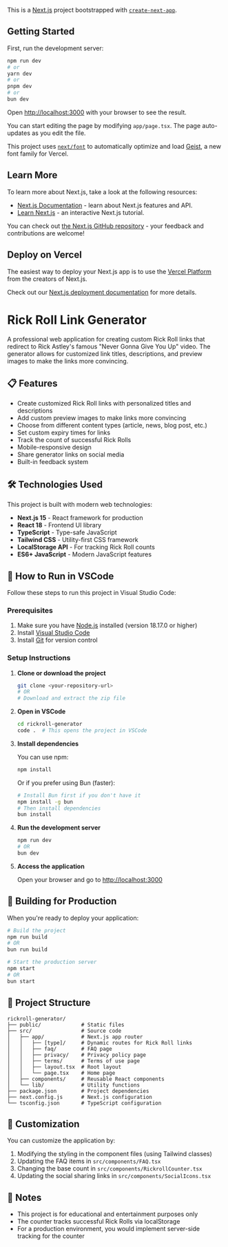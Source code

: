 This is a [Next.js](https://nextjs.org) project bootstrapped with [`create-next-app`](https://nextjs.org/docs/app/api-reference/cli/create-next-app).

## Getting Started

First, run the development server:

```bash
npm run dev
# or
yarn dev
# or
pnpm dev
# or
bun dev
```

Open [http://localhost:3000](http://localhost:3000) with your browser to see the result.

You can start editing the page by modifying `app/page.tsx`. The page auto-updates as you edit the file.

This project uses [`next/font`](https://nextjs.org/docs/app/building-your-application/optimizing/fonts) to automatically optimize and load [Geist](https://vercel.com/font), a new font family for Vercel.

## Learn More

To learn more about Next.js, take a look at the following resources:

- [Next.js Documentation](https://nextjs.org/docs) - learn about Next.js features and API.
- [Learn Next.js](https://nextjs.org/learn) - an interactive Next.js tutorial.

You can check out [the Next.js GitHub repository](https://github.com/vercel/next.js) - your feedback and contributions are welcome!

## Deploy on Vercel

The easiest way to deploy your Next.js app is to use the [Vercel Platform](https://vercel.com/new?utm_medium=default-template&filter=next.js&utm_source=create-next-app&utm_campaign=create-next-app-readme) from the creators of Next.js.

Check out our [Next.js deployment documentation](https://nextjs.org/docs/app/building-your-application/deploying) for more details.

# Rick Roll Link Generator

A professional web application for creating custom Rick Roll links that redirect to Rick Astley's famous "Never Gonna Give You Up" video. The generator allows for customized link titles, descriptions, and preview images to make the links more convincing.

## 📋 Features

- Create customized Rick Roll links with personalized titles and descriptions
- Add custom preview images to make links more convincing
- Choose from different content types (article, news, blog post, etc.)
- Set custom expiry times for links
- Track the count of successful Rick Rolls
- Mobile-responsive design
- Share generator links on social media
- Built-in feedback system

## 🛠️ Technologies Used

This project is built with modern web technologies:

- **Next.js 15** - React framework for production
- **React 18** - Frontend UI library
- **TypeScript** - Type-safe JavaScript
- **Tailwind CSS** - Utility-first CSS framework
- **LocalStorage API** - For tracking Rick Roll counts
- **ES6+ JavaScript** - Modern JavaScript features

## 🚀 How to Run in VSCode

Follow these steps to run this project in Visual Studio Code:

### Prerequisites

1. Make sure you have [Node.js](https://nodejs.org/) installed (version 18.17.0 or higher)
2. Install [Visual Studio Code](https://code.visualstudio.com/)
3. Install [Git](https://git-scm.com/downloads) for version control

### Setup Instructions

1. **Clone or download the project**

   ```bash
   git clone <your-repository-url>
   # OR
   # Download and extract the zip file
   ```

2. **Open in VSCode**

   ```bash
   cd rickroll-generator
   code .  # This opens the project in VSCode
   ```

3. **Install dependencies**

   You can use npm:
   ```bash
   npm install
   ```

   Or if you prefer using Bun (faster):
   ```bash
   # Install Bun first if you don't have it
   npm install -g bun
   # Then install dependencies
   bun install
   ```

4. **Run the development server**

   ```bash
   npm run dev
   # OR
   bun dev
   ```

5. **Access the application**

   Open your browser and go to [http://localhost:3000](http://localhost:3000)

## 📱 Building for Production

When you're ready to deploy your application:

```bash
# Build the project
npm run build
# OR
bun run build

# Start the production server
npm start
# OR
bun start
```

## 📄 Project Structure

```
rickroll-generator/
├── public/             # Static files
├── src/                # Source code
│   ├── app/            # Next.js app router
│   │   ├── [type]/     # Dynamic routes for Rick Roll links
│   │   ├── faq/        # FAQ page
│   │   ├── privacy/    # Privacy policy page
│   │   ├── terms/      # Terms of use page
│   │   ├── layout.tsx  # Root layout
│   │   └── page.tsx    # Home page
│   ├── components/     # Reusable React components
│   └── lib/            # Utility functions
├── package.json        # Project dependencies
├── next.config.js      # Next.js configuration
└── tsconfig.json       # TypeScript configuration
```

## 🧩 Customization

You can customize the application by:

1. Modifying the styling in the component files (using Tailwind classes)
2. Updating the FAQ items in `src/components/FAQ.tsx`
3. Changing the base count in `src/components/RickrollCounter.tsx`
4. Updating the social sharing links in `src/components/SocialIcons.tsx`

## 📝 Notes

- This project is for educational and entertainment purposes only
- The counter tracks successful Rick Rolls via localStorage
- For a production environment, you would implement server-side tracking for the counter
